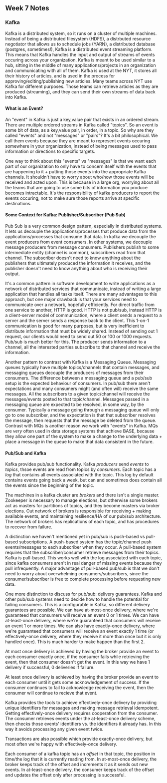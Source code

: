 ## Week 7 Notes

### Kafka

Kafka is a distributed system, so it runs on a cluster of multiple machines.  Instead of being a distributed filesystem (HDFS), a distrbuted resource negotiator that allows us to schedule jobs (YARN), a distributed database (postgres, sometimes!), Kafka is a distributed event streaming platform.  This means that Kafka handles the input and output of streams of events occuring across your organization.  Kafka is meant to be used similar to a hub, sitting in the middle of many applications/projects in an organization and communicating with all of them.  Kafka is used at the NYT, it stores all their history of articles, and is used in the process for approving/editing/publishing new articles.  Many teams across NYT use Kafka for different purposes.  Those teams can retrieve articles as they are produced (streaming), and they can send their own streams of data back into Kafka.

#### What is an Event?

An "event" in Kafka is just a key,value pair that exists in an ordered stream.  There are multiple ordered streams in Kafka called "topics".  So an event is some bit of data, as a key,value pair, in order, in a topic.  So why are they called "events" and not "messages" or "pairs"?  It's a bit philosophical.  We call them events because they are meant to represent events occuring somewhere in your organization, instead of being messages used to pass information or directions to specific targets.

One way to think about this "events" vs "messages" is that we want each part of our organization to only have to concern itself with the events that are happening to it + putting those events into the appropriate Kafka channels.  It shouldn't have to worry about who/how those events will be received and acted upon.  This is because in a large org, worrying about all the teams that are going to use some bits of information you produce becomes intractable.  It's the responsibility of kafka producers to report the events occuring, not to make sure those reports arrive at specific destinations.

#### Some Context for Kafka: Publisher/Subscriber (Pub Sub)

Pub Sub is a very common design pattern, especially in distributed systems.  It lets us decouple the applications/processes that produce data from the applications/processes that consume that data.  In kafka we decouple the event producers from event consumers.  In other systems, we decouple message producers from message consumers.  Publishers publish to some intermediate entity (channel is common), subscribers read from that channel.  The subscriber doesn't need to know anything about the publishers that ultimately produced the information it receives, and the publisher doesn't need to know anything about who is receiving their output.

It's a common pattern in software development to write applications as a network of distributed services that communicate, instead of writing a large application that handles all tasks itself.  There are many advantages to this approach, but one major drawback is that your services need to communicate over a network, hopefully efficiently.  For direct traffic from one service to another, HTTP is good.  HTTP is not pub/sub, instead HTTP is a client-server model of communication, where a client sends a request to a server and the server sends a response back to the client.  This 1-on-1 communication is good for many purposes, but is very inefficient to distribute information that must be widely shared.  Instead of sending out 1 request, our clients would need to send out 50 or 100 or 1000 requests.  Pub/sub is much better for this.  The producer sends information to a channel, all the interested parties subscribe to that channel and receive the information.

Another pattern to contrast with Kafka is a Messaging Queue.  Messaging queues typically have multiple topics/channels that contain messages, and messaging queues decouple the producers of messages from their consumers.  The difference between a messaging queue and a pub/sub setup is the expected behaviour of consumers.  In pub/sub there aren't expectations and many consumers might (and often will) receive the same messages.  All the subscribers to a given topic/channel will receive the messages/events posted to that topic/channel.  Messages passed in a messaging queue are expected to be resolved, in some way, by the consumer.  Typically a message going through a messaging queue will only go to one subscriber, and the expectation is that that subscriber resolves the message, then requests that the message be deleted from the queue.  Contrast with MQs is another reason we work with "events" in Kafka.  MQs are *very* often used in data storage systems that achieve BASE, because they allow one part of the system to make a change to the underlying data + place a message in the queue to make that data consistent in the future.

#### Pub/Sub and Kafka

Kafka provides pub/sub functionality.  Kafka *producers* send *events* to *topics*, thsoe events are read from topics by *consumers*.  Each topic has a *log* that contains all events associated with the topic.  This log by default contains events going back a week, but can and sometimes does contain all the events since the beginning of the topic.

The machines in a kafka cluster are *brokers* and there isn't a single master.  Zookeeper is necessary to manage elections, but otherwise some brokers act as masters for partitions of topics, and they become masters via broker elections.  Out network of brokers is responsible for receiving + making available events, and maintaining resilience/HA of our pub/sub architecture.  The network of brokers has replications of each topic, and has procedures to recover from failure.

A distinction we haven't mentioned yet in pub/sub is push-based vs pull-based subscriptions.  A push-based system has the topic/channel push events/messages to each subscriber when they occur.  A pull-based system requires that the subscriber/consumer retrieve messages from their topics.  Kafka is pull-based.  This works well with the log associated with each topic, since kafka consumers aren't in real danger of missing events because they pull infrequently.  A major advantage of pull-based pub/sub is that we don't need to worry about overwhelming consumers/subscribers, since the consumer/subscriber is free to complete processing before requesting new data.

One more distinction to discuss for pub/sub: delivery guarantees.  Kafka and other pub/sub systems need to decide how to handle the potential for failing consumers.  This is a configurable in Kafka, so different delivery guarantees are possible.  We can have at-most-once delivery, where we're guaranteed that consumers will receive an event 0 or 1 times.  We can have at-least-once delivery, where we're guaranteed that consumers will receive an event 1 or more times.  We can also have exactly-once delivery, where we're guaranteed that consumers will receive an event exactly 1 time (or effectively-once delivery, where they receive it more than once but it is only handled once).  This is much harder to make happen than the first 2.

At most once delivery is achieved by having the broker provide an event to each consumer exactly once, if the consumer fails while retrieving the event, then that consumer doesn't get the event.  In this way we have 1 delivery if successful, 0 deliveries if failure.

At least once delivery is achieved by having the broker provide an event to each consumer until it gets some acknowledgement of success.  If the consumer continues to fail to acknowledge receiving the event, then the consumer will continue to recieve that event.

Kafka provides the tools to achieve effectively-once delivery by providing unique identifiers for messages and making message retrieval idempotent.  Getting effectively-once delivery requires cooperation from the consumer.  The consumer retrieves events under the at-least-once delivery scheme, then checks those events' identifiers vs. the identifiers it already has.  In this way it avoids processing any given event twice.

Transactions are also possible which provide exactly-once delivery, but most often we're happy with effectively-once delivery.

Each consumer of a kafka topic has an *offset* in that topic, the position in time/the log that it is currently reading from.  In at-most-once delivery, the broker keeps track of the offset and increments it as it sends out new events.  In at-least-once delivery, the consumer keeps track of the offset and updates the offset only after processing is successful.




